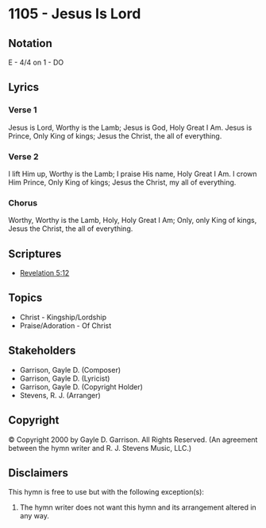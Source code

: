 # 1105 - Jesus Is Lord

## Notation

E - 4/4 on 1 - DO

## Lyrics

### Verse 1

Jesus is Lord, Worthy is the Lamb; Jesus is God, Holy Great I Am. Jesus is Prince, Only King of kings; Jesus the Christ, the all of everything.

### Verse 2

I lift Him up, Worthy is the Lamb; I praise His name, Holy Great I Am. I crown Him Prince, Only King of kings; Jesus the Christ, my all of everything.

### Chorus

Worthy, Worthy is the Lamb, Holy, Holy Great I Am; Only, only King of kings, Jesus the Christ, the all of everything.


## Scriptures

- [Revelation 5:12](https://www.biblegateway.com/passage/?search=Revelation%205%3A12)

## Topics

- Christ - Kingship/Lordship
- Praise/Adoration - Of Christ

## Stakeholders

- Garrison, Gayle D. (Composer)
- Garrison, Gayle D. (Lyricist)
- Garrison, Gayle D. (Copyright Holder)
- Stevens, R. J. (Arranger)

## Copyright

© Copyright 2000 by Gayle D. Garrison. All Rights Reserved.
(An agreement between the hymn writer and R. J. Stevens Music, LLC.)

## Disclaimers

This hymn is free to use but with the following exception(s):
1. The hymn writer does not want this hymn and its arrangement altered in any way.

